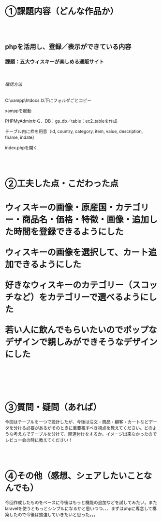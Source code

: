 <h1>①課題内容（どんな作品か）</h1>
<br>
<br> 
<h2>phpを活用し、登録／表示ができている内容</h2>
<h3>課題：五大ウィスキーが楽しめる通販サイト</h3>
<br>
<h6>確認方法</h6>
<p>C:\xampp\htdocs 以下にフォルダごとコピー</p>
<p>xamppを起動</P>
<p>PHPMyAdminから、DB：gs_db／table：ec2_tableを作成</p>
<p>テーブル内に枠を用意（id, country, category, item, value, description, fname, indate）</p>
<p>index.phpを開く<p>
<br> 
<br> 
<h1>②工夫した点・こだわった点<h1>
<p>ウィスキーの画像・原産国・カテゴリー・商品名・価格・特徴・画像・追加した時間を登録できるようにした</p>
<p>ウィスキーの画像を選択して、カート追加できるようにした</p>
<p>好きなウィスキーのカテゴリー（スコッチなど）をカテゴリーで選べるようにした</p>
<p>若い人に飲んでもらいたいのでポップなデザインで親しみができそうなデザインにした</p>
<br> 
<br> 
<h1>③質問・疑問（あれば）</h1>
<p>今回はテーブルを一つで設計したが、今後は注文・商品・顧客・カートなどデータを分ける必要があるがそのときに重要視すべき視点を教えてください。どのような考え方でテーブルを分けて、関連付けをするか。イメージ出来なかったのでレビュー会の時に教えてください！</p>
<br> 
<br>
<h1>④その他（感想、シェアしたいことなんでも）</h1>
<p>今回作成したものをベースに今後はもっと機能の追加などを試してみたい。またlaravelを使うともっとシンプルになるかと思いつつ、、、まずはphpに専念して構築したので今後は勉強していきたいと思った。。。<p>
  
